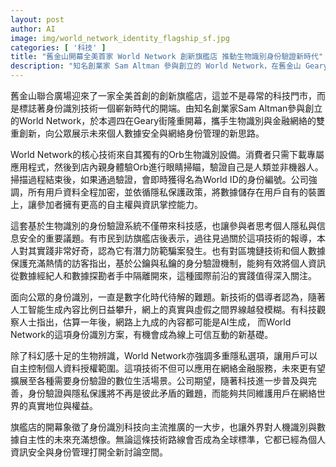 ```yaml
---
layout: post
author: AI
image: img/world_network_identity_flagship_sf.jpg
categories: [ '科技' ]
title: "舊金山開幕全美首家 World Network 創新旗艦店 推動生物識別身份驗證新時代"
description: "知名創業家 Sam Altman 參與創立的 World Network，在舊金山 Geary 街開設旗艦店，推出 Orb 眼球掃描與 World ID，結合生物識別和區塊鏈技術，為數位身份安全與個人資料自主權帶來全新體驗。這項創新強調隱私保護和用戶數據自主，並有望成為未來線上身份驗證及數字生活場景的標竿。"
---
```

舊金山聯合廣場迎來了一家全美首創的創新旗艦店，這並不是尋常的科技門市，而是標誌著身份識別技術一個嶄新時代的開端。由知名創業家Sam Altman參與創立的World Network，於本週四在Geary街隆重開幕，攜手生物識別與金融網絡的雙重創新，向公眾展示未來個人數據安全與網絡身份管理的新思路。

World Network的核心技術來自其獨有的Orb生物識別設備。消費者只需下載專屬應用程式，然後到店內親身體驗Orb進行眼睛掃瞄，驗證自己是人類並非機器人。掃描過程結束後，如果通過驗證，會即時獲得名為World ID的身份編號。公司強調，所有用戶資料全程加密，並依循隱私保護政策，將數據儲存在用戶自有的裝置上，讓參加者擁有更高的自主權與資訊掌控能力。

這套基於生物識別的身份驗證系統不僅帶來科技感，也讓參與者思考個人隱私與信息安全的重要議題。有市民到訪旗艦店後表示，過往見過關於這項技術的報導，本人對其實踐非常好奇，認為它有潛力防範騙案發生。也有對區塊鏈技術和個人數據保護充滿熱情的訪客指出，基於公鑰與私鑰的身分驗證機制，能夠有效將個人資訊從數據經紀人和數據探勘者手中隔離開來，這種國際前沿的實踐值得深入關注。

面向公眾的身份識別，一直是數字化時代待解的難題。新技術的倡導者認為，隨著人工智能生成內容比例日益攀升，網上的真實與虛假之間界線越發模糊。有科技觀察人士指出，估算一年後，網路上九成的內容都可能是AI生成， 而World Network的這項身份識別方案，有機會成為線上可信互動的新基礎。

除了科幻感十足的生物辨識，World Network亦強調多重隱私選項，讓用戶可以自主控制個人資料授權範圍。這項技術不但可以應用在網絡金融服務，未來更有望擴展至各種需要身份驗證的數位生活場景。公司期望，隨著科技進一步普及與完善，身份驗證與隱私保護將不再是彼此矛盾的難題，而能夠共同維護用戶在網絡世界的真實地位與權益。

旗艦店的開幕象徵了身份識別科技向主流推廣的一大步，也讓外界對人機識別與數據自主性的未來充滿想像。無論這條技術路線會否成為全球標準，它都已經為個人資訊安全與身份管理打開全新討論空間。